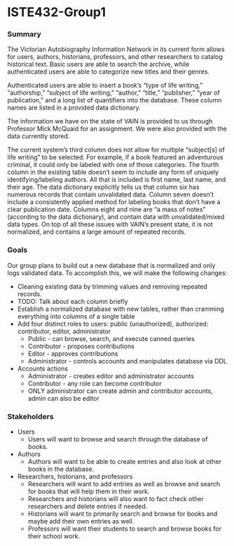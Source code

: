 # ISTE432-Group1

### Summary
The Victorian Autobiography Information Network in its current form allows for users, authors, historians, professors, and other researchers to catalog historical text. Basic users are able to search the archive, while authenticated users are able to categorize new titles and their genres.

Authenticated users are able to insert a book’s “type of life writing,” “authorship,” “subject of life writing,” “author,” “title,” “publisher,” “year of publication,” and a long list of quantifiers  into the database. These column names are listed in a provided data dictionary.

The information we have on the state of VAIN is provided to us through Professor Mick McQuaid for an assignment. We were also provided with the data currently stored.

The current system’s third column does not allow for multiple “subject[s] of life writing” to be selected. For example, if a book featured an adventurous criminal, it could only be labeled with one of those categories. The fourth column in the existing table doesn’t seem to include any form of uniquely identifying/labeling authors. All that is included is first name, last name, and their age. The data dictionary explicitly tells us that column six has numerous records that contain unvalidated data. Column seven doesn’t include a consistently applied method for labeling books that don’t have a clear publication date. Columns eight and nine are “a mass of notes” (according to the data dictionary), and contain data with unvalidated/mixed data types. On top of all these issues with VAIN’s present state, it is not normalized, and contains a large amount of repeated records.


### Goals
Our group plans to build out a new database that is normalized and only logs validated data. To accomplish this, we will make the following changes:
* Cleaning existing data by trimming values and removing repeated records.
* TODO: Talk about each column briefly
* Establish a normalized database with new tables, rather than cramming everything into columns of a single table
* Add four distinct roles to users: public (unauthorized), authorized: contributor, editor, administrator
  * Public - can browse, search, and execute canned queries
  * Contributor - proposes contributions
  * Editor - approves contributions
  * Administrator - controls accounts and manipulates database via DDL
* Accounts actions
  * Administrator - creates editor and administrator accounts 
  * Contributor - any role can become contributor 
  * ONLY administrator can create admin and contributor accounts, admin can also be editor


### Stakeholders
* Users
  * Users will want to browse and search through the database of books.
* Authors
  * Authors will want to be able to create entries and also look at other books in the database.
* Researchers, historians, and professors
  * Researchers will want to add entries as well as browse and search for books that will help them in their work.
  * Researchers and historians will also want to fact check other researchers and delete entries if needed.
  * Historians will want to primarily search and browse for books and maybe add their own entries as well.
  * Professors will want their students to search and browse books for their school work. 

